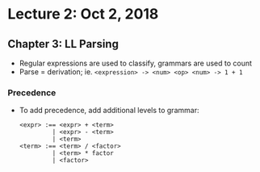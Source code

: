# Lecture 2: Oct 2, 2018
## Chapter 3: LL Parsing
* Regular expressions are used to classify, grammars are used to count
* Parse = derivation; ie. `<expression> -> <num> <op> <num> -> 1 + 1`
### Precedence
* To add precedence, add additional levels to grammar:
  ```
  <expr> :== <expr> + <term>
           | <expr> - <term>
           | <term>
  <term> :== <term> / <factor>
           | <term> * factor
           | <factor>
  ```
